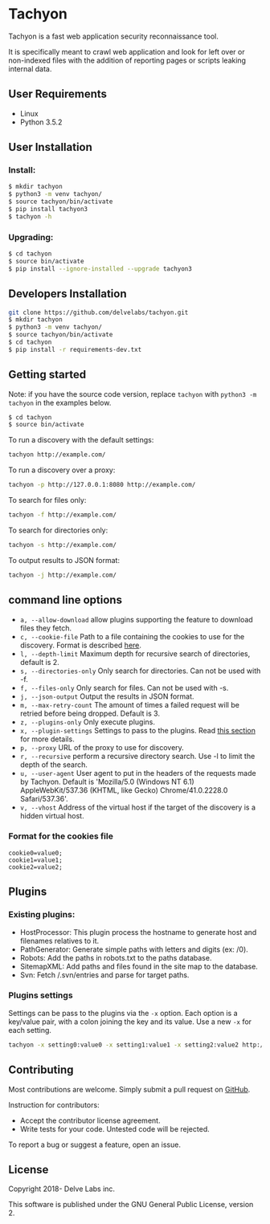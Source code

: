 # Tachyon

Tachyon is a fast web application security reconnaissance tool.

It is specifically meant to crawl web application and look for left over or non-indexed files with the addition of reporting pages or scripts leaking internal data.

## User Requirements    

- Linux
- Python 3.5.2

## User Installation

### Install:

```bash
$ mkdir tachyon
$ python3 -m venv tachyon/
$ source tachyon/bin/activate
$ pip install tachyon3
$ tachyon -h
```
### Upgrading:

```bash
$ cd tachyon
$ source bin/activate
$ pip install --ignore-installed --upgrade tachyon3
```


## Developers Installation

```bash
git clone https://github.com/delvelabs/tachyon.git
$ mkdir tachyon
$ python3 -m venv tachyon/
$ source tachyon/bin/activate
$ cd tachyon
$ pip install -r requirements-dev.txt
```

## Getting started

Note: if you have the source code version, replace ```tachyon``` with ```python3 -m tachyon``` in the examples below.

```bash
$ cd tachyon
$ source bin/activate
```

To run a discovery with the default settings:
```bash
tachyon http://example.com/
```

To run a discovery over a proxy:
```bash
tachyon -p http://127.0.0.1:8080 http://example.com/
```

To search for files only:
```bash
tachyon -f http://example.com/
```

To search for directories only:
```bash
tachyon -s http://example.com/
```

To output results to JSON format:
```bash
tachyon -j http://example.com/
```

## command line options

* ```a, --allow-download``` allow plugins supporting the feature to download files they fetch.
* ```c, --cookie-file``` Path to a file containing the cookies to use for the discovery. Format is described 
                         [here](#format-for-the-cookies-file).
* ```l, --depth-limit``` Maximum depth for recursive search of directories, default is 2.
* ```s, --directories-only``` Only search for directories. Can not be used with -f.
* ```f, --files-only``` Only search for files. Can not be used with -s.
* ```j, --json-output``` Output the results in JSON format.
* ```m, --max-retry-count``` The amount of times a failed request will be retried before being dropped. Default is 3.
* ```z, --plugins-only``` Only execute plugins.
* ```x, --plugin-settings``` Settings to pass to the plugins. Read [this section](#plugins-settings) for more details.
* ```p, --proxy``` URL of the proxy to use for discovery.
* ```r, --recursive``` perform a recursive directory search. Use -l to limit the depth of the search.
* ```u, --user-agent``` User agent to put in the headers of the requests made by Tachyon. Default is 'Mozilla/5.0 
    (Windows NT 6.1) AppleWebKit/537.36 (KHTML, like Gecko) Chrome/41.0.2228.0 Safari/537.36'.
* ```v, --vhost``` Address of the virtual host if the target of the discovery is a hidden virtual host.

### Format for the cookies file

```
cookie0=value0;
cookie1=value1;
cookie2=value2;
```

## Plugins

### Existing plugins:

* HostProcessor: This plugin process the hostname to generate host and filenames relatives to it.
* PathGenerator: Generate simple paths with letters and digits (ex: /0).
* Robots: Add the paths in robots.txt to the paths database.
* SitemapXML: Add paths and files found in the site map to the database.
* Svn: Fetch /.svn/entries and parse for target paths.

### Plugins settings

Settings can be pass to the plugins via the ``-x`` option. Each option is a key/value pair, with a colon joining the key
 and its value. Use a new ``-x`` for each setting.
 
```bash
tachyon -x setting0:value0 -x setting1:value1 -x setting2:value2 http://example.com/
```

## Contributing

Most contributions are welcome. Simply submit a pull request on [GitHub](https://github.com/delvelabs/tachyon/).

Instruction for contributors:
* Accept the contributor license agreement.
* Write tests for your code. Untested code will be rejected.

To report a bug or suggest a feature, open an issue.

## License

Copyright 2018- Delve Labs inc.

This software is published under the GNU General Public License, version 2.
